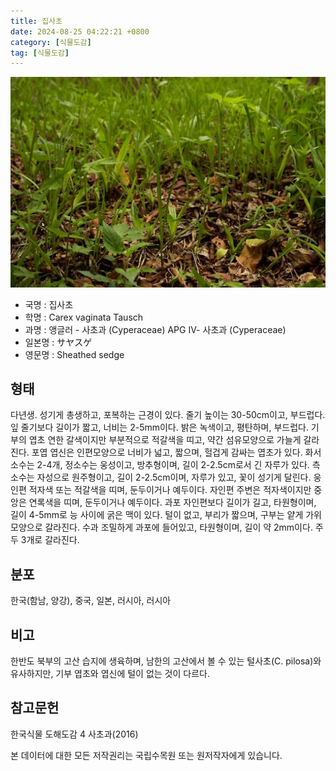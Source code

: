 ```yaml
---
title: 집사초
date: 2024-08-25 04:22:21 +0800
category: [식물도감]
tag: [식물도감]
---
```




![집사초](/assets/img/fileUpload/plants/basic/Cyperaceae/Carex/4969/4969_1_th2.JPG)
- 국명 : 집사초
- 학명 : Carex vaginata Tausch
- 과명 : 앵글러 - 사초과 (Cyperaceae) APG Ⅳ- 사초과 (Cyperaceae)
- 일본명 : サヤスゲ
- 영문명 : Sheathed sedge


## 형태
다년생. 성기게 총생하고, 포복하는 근경이 있다. 줄기 높이는 30-50cm이고, 부드럽다. 잎 줄기보다 길이가 짧고, 너비는 2-5mm이다. 밝은 녹색이고, 평탄하며, 부드럽다. 기부의 엽초 연한 갈색이지만 부분적으로 적갈색을 띠고, 약간 섬유모양으로 가늘게 갈라진다. 포엽 엽신은 인편모양으로 너비가 넓고, 짧으며, 헐겁게 감싸는 엽초가 있다. 화서 소수는 2-4개, 정소수는 웅성이고, 방추형이며, 길이 2-2.5cm로서 긴 자루가 있다. 측소수는 자성으로 원주형이고, 길이 2-2.5cm이며, 자루가 있고, 꽃이 성기게 달린다. 웅인편 적자색 또는 적갈색을 띠며, 둔두이거나 예두이다. 자인편 주변은 적자색이지만 중앙은 연록색을 띠며, 둔두이거나 예두이다. 과포 자인편보다 길이가 길고, 타원형이며, 길이 4-5mm로 능 사이에 굵은 맥이 있다. 털이 없고, 부리가 짧으며, 구부는 얕게 가위모양으로 갈라진다. 수과 조밀하게 과포에 들어있고, 타원형이며, 길이 약 2mm이다. 주두 3개로 갈라진다.
## 분포
한국(함남, 양강), 중국, 일본, 러시아, 러시아
## 비고
한반도 북부의 고산 습지에 생육하며, 남한의 고산에서 볼 수 있는 털사초(C. pilosa)와 유사하지만, 기부 엽초와 엽신에 털이 없는 것이 다르다.
## 참고문헌
한국식물 도해도감 4 사초과(2016)






본 데이터에 대한 모든 저작권리는 국립수목원 또는 원저작자에게 있습니다.
